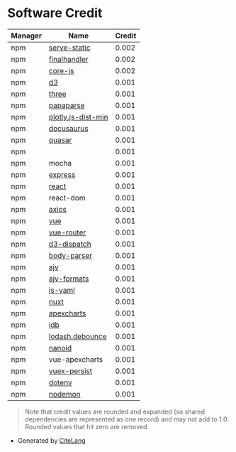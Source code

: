 # Software Credit

<!--citelang start-->
|Manager|Name|Credit|
|-------|----|------|
|npm|[serve-static](https://github.com/expressjs/serve-static#readme)|0.002|
|npm|[finalhandler](https://github.com/pillarjs/finalhandler#readme)|0.002|
|npm|[core-js](https://github.com/zloirock/core-js#readme)|0.002|
|npm|[d3](https://d3js.org)|0.001|
|npm|[three](https://threejs.org/)|0.001|
|npm|[papaparse](http://papaparse.com)|0.001|
|npm|[plotly.js-dist-min](https://github.com/plotly/plotly.js#readme)|0.001|
|npm|[docusaurus](https://github.com/facebook/docusaurus)|0.001|
|npm|[quasar](https://quasar.dev)|0.001|
|npm||0.001|
|npm|mocha|0.001|
|npm|[express](http://expressjs.com/)|0.001|
|npm|[react](https://reactjs.org/)|0.001|
|npm|react-dom|0.001|
|npm|[axios](https://axios-http.com)|0.001|
|npm|[vue](https://github.com/vuejs/core/tree/main/packages/vue#readme)|0.001|
|npm|[vue-router](https://github.com/vuejs/router#readme)|0.001|
|npm|[d3-dispatch](https://d3js.org/d3-dispatch/)|0.001|
|npm|[body-parser](https://github.com/expressjs/body-parser#readme)|0.001|
|npm|[ajv](https://ajv.js.org)|0.001|
|npm|[ajv-formats](https://github.com/ajv-validator/ajv-formats#readme)|0.001|
|npm|[js-yaml](https://github.com/nodeca/js-yaml#readme)|0.001|
|npm|[nuxt](https://github.com/nuxt/nuxt.js#readme)|0.001|
|npm|[apexcharts](https://apexcharts.com)|0.001|
|npm|[idb](https://github.com/jakearchibald/idb#readme)|0.001|
|npm|[lodash.debounce](https://lodash.com/)|0.001|
|npm|[nanoid](https://github.com/ai/nanoid#readme)|0.001|
|npm|vue-apexcharts|0.001|
|npm|[vuex-persist](https://github.com/championswimmer/vuex-persist#readme)|0.001|
|npm|[dotenv](https://github.com/motdotla/dotenv#readme)|0.001|
|npm|[nodemon](https://nodemon.io)|0.001|


> Note that credit values are rounded and expanded (so shared dependencies are represented as one record) and may not add to 1.0. Rounded values that hit zero are removed.

<!--citelang end-->

- Generated by [CiteLang](https://github.com/vsoch/citelang)
